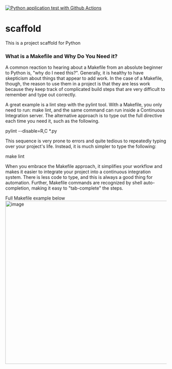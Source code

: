 [![Python application test with Github Actions](https://github.com/Merihun/scaffold/actions/workflows/main.yml/badge.svg)](https://github.com/Merihun/scaffold/actions/workflows/main.yml)

# scaffold
This is a project scaffold for Python

### What is a Makefile and Why Do You Need it?
A common reaction to hearing about a Makefile from an absolute beginner to Python is, "why do I need this?".  Generally, it is healthy to have skepticism about things that appear to add work.  In the case of a Makefile, though, the reason to use them in a project is that they are less work because they keep track of complicated build steps that are very difficult to remember and type out correctly.

A great example is a lint step with the pylint tool.  With a Makefile, you only need to run:  make lint, and the same command can run inside a Continuous Integration server.  The alternative approach is to type out the full directive each time you need it, such as the following.

pylint --disable=R,C *.py

This sequence is very prone to errors and quite tedious to repeatedly typing over your project's life.  Instead, it is much simpler to type the following:

make lint

When you embrace the Makefile approach, it simplifies your workflow and makes it easier to integrate your project into a continuous integration system.  There is less code to type, and this is always a good thing for automation.  Further, Makefile commands are recognized by shell auto-completion, making it easy to "tab-complete" the steps.

Full Makefile example below
<img width="508" alt="image" src="https://user-images.githubusercontent.com/26862785/137740168-f550a27f-9359-41e3-b361-6d30f2a05a68.png">

